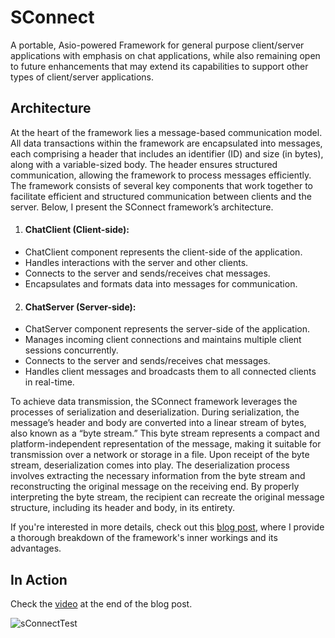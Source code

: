 # SConnect
A portable, Asio-powered Framework for general purpose client/server applications with emphasis on chat applications, while also remaining open to future enhancements that may extend its capabilities to support other types of client/server applications.

## Architecture
At the heart of the framework lies a message-based communication model. All data transactions within the framework are encapsulated into messages, each comprising a header that includes an identifier (ID) and size (in bytes), along with a variable-sized body. The header ensures structured communication, allowing the framework to process messages efficiently. The framework consists of several key components that work together to facilitate efficient and structured communication between clients and the server. Below, I present the SConnect framework’s architecture.

1. #### ChatClient (Client-side):
  * ChatClient component represents the client-side of the application.
  * Handles interactions with the server and other clients.
  * Connects to the server and sends/receives chat messages.
  * Encapsulates and formats data into messages for communication.
2.  #### ChatServer (Server-side):
  * ChatServer component represents the server-side of the application.
  * Manages incoming client connections and maintains multiple client sessions concurrently.
  * Connects to the server and sends/receives chat messages.
  * Handles client messages and broadcasts them to all connected clients in real-time.

To achieve data transmission, the SConnect framework leverages the processes of serialization and deserialization. During serialization, the message’s header and body are converted into a linear stream of bytes, also known as a “byte stream.” This byte stream represents a compact and platform-independent representation of the message, making it suitable for transmission over a network or storage in a file. Upon receipt of the byte stream, deserialization comes into play. The deserialization process involves extracting the necessary information from the byte stream and reconstructing the original message on the receiving end. By properly interpreting the byte stream, the recipient can recreate the original message structure, including its header and body, in its entirety.

If you're interested in more details, check out this [blog post](https://saebnaser.com/post/nwcpp/), where I provide a thorough breakdown of the framework's inner workings and its advantages.

## In Action
Check the [video](https://saebnaser.com/post/nwcpp/) at the end of the blog post.

![sConnectTest](https://github.com/Saeb0x/SConnect/assets/56490771/1b0520fd-5d31-4ab4-b3ee-8fcd366b9f3d)

